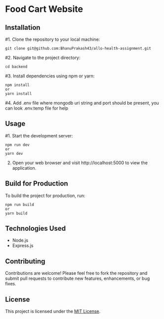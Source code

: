 # Food Cart Website


## Installation

#1. Clone the repository to your local machine:

    git clone git@github.com:BhanuPrakash43/allo-health-assignment.git

#2. Navigate to the project directory:

    cd backend


#3. Install dependencies using npm or yarn:

    npm install
    or
    yarn install

#4. Add .env file where mongodb uri string and port should be present, you can look .env.temp file for help

## Usage

#1. Start the development server:

    npm run dev
    or
    yarn dev

2. Open your web browser and visit http://localhost:5000 to view the application.

## Build for Production

To build the project for production, run:

    npm run build
    or
    yarn build


## Technologies Used

- Node.js
- Express.js


## Contributing

Contributions are welcome! Please feel free to fork the repository and submit pull requests to contribute new features, enhancements, or bug fixes.

## License

This project is licensed under the [MIT License](LICENSE).
